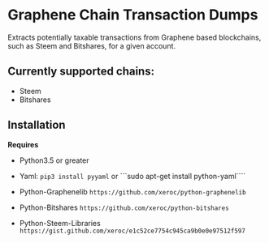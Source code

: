 

# Graphene Chain Transaction Dumps

Extracts potentially taxable transactions from Graphene based blockchains, such as Steem and Bitshares, for a given account.

## Currently supported chains:
- Steem
- Bitshares

## Installation

**Requires**
- Python3.5 or greater

- Yaml: ```pip3 install pyyaml``` or 
        ```sudo apt-get install python-yaml````

- Python-Graphenelib `https://github.com/xeroc/python-graphenelib`
- Python-Bitshares `https://github.com/xeroc/python-bitshares`
- Python-Steem-Libraries `https://gist.github.com/xeroc/e1c52ce7754c945ca9b0e0e97512f597`


